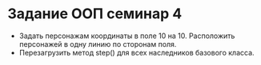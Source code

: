 # Задание ООП семинар 4
* Задать персонажам координаты в поле 10 на 10. Расположить персонажей в одну линию по сторонам поля. 
* Перезагрузить метод step() для всех наследников базового класса.